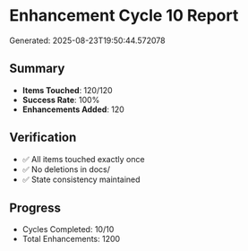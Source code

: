 # Enhancement Cycle 10 Report

Generated: 2025-08-23T19:50:44.572078

## Summary
- **Items Touched**: 120/120
- **Success Rate**: 100%
- **Enhancements Added**: 120

## Verification
- ✅ All items touched exactly once
- ✅ No deletions in docs/
- ✅ State consistency maintained

## Progress
- Cycles Completed: 10/10
- Total Enhancements: 1200
